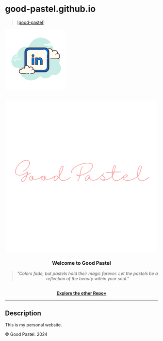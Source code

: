 # good-pastel.github.io

> [[good-pastel](https://good-pastel.github.io)]

[![LinkedIn][linkedin-shield]][linkedin-url]

<br />
<div align="center">
  <a href="https://github.com/good-pastel/good-pastel.github.io">
    <img src="https://raw.githubusercontent.com/good-pastel/logos/main/20240210_203339_0000.png" alt="Header">
  </a>

  <h3 align="center">Welcome to Good Pastel</h3>

  <p align="center">
   <blockquote><i>"Colors fade, but pastels hold their magic forever. Let the pastels be a reflection of the beauty within your soul."</i></blockquote>
   <br />
    <a href="https://github.com/good-pastel?tab=repositories"><strong>Explore the other Repo»</strong></a>
  </p>
</div>

---

## Description

This is my personal website.


&copy; Good Pastel. 2024

<!-- MARKDOWN LINKS & IMAGES -->

[linkedin-shield]: https://raw.githubusercontent.com/good-pastel/good-pastel.github.io/0081ddd54c76b5249abd15a39df972e47ad32547/img/icons8-linkedin.svg
[linkedin-url]: https://linkedin.com/in/deviyool
